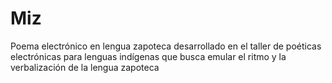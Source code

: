 # Miz
 Poema electrónico en lengua zapoteca desarrollado en el taller de poéticas electrónicas para lenguas indígenas que busca emular el ritmo y la verbalización de la lengua zapoteca
